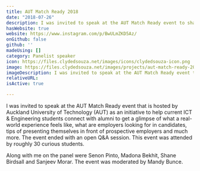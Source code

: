 ```yaml
---
title: AUT Match Ready 2018
date: "2018-07-26"
description: I was invited to speak at the AUT Match Ready event to share my experience with current students.
hasWebsite: true
website: https://www.instagram.com/p/BwULmZKD5Az/
onGithub: false
github: ''
madeUsing: []
category: Panelist speaker
icon: https://files.clydedsouza.net/images/icons/clydedsouza-icon.png
image: https://files.clydedsouza.net/images/projects/aut-match-ready-2018.jpg
imageDescription: I was invited to speak at the AUT Match Ready event to share my experience with current students.
relativeURL: 
isActive: true

---
```


I was invited to speak at the AUT Match Ready event that is hosted by Auckland University of Technology (AUT) as an initiative to help current ICT & Engineering students connect with alumni to get a glimpse of what a real-world experience feels like, what are employers looking for in candidates, tips of presenting themselves in front of prospective employers and much more. The event ended with an open Q&A session. This event was attended by roughly 30 curious students. 

Along with me on the panel were Senon Pinto, Madona Bekhit, Shane Birdsall and Sanjeev Morar. The event was moderated by Mandy Bunce.
